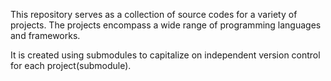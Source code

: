 This repository serves as a collection of source codes for a variety of projects. The projects encompass a wide range of programming
languages and frameworks.

It is created using submodules to capitalize on independent version control for each project(submodule).
